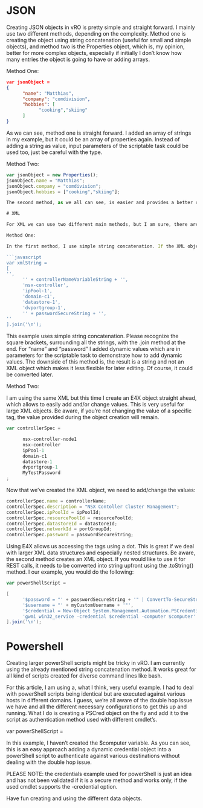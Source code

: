 # JSON

Creating JSON objects in vRO is pretty simple and straight forward. I mainly use two different methods, depending on the complexity. Method one is creating the object using string concatenation (useful for small and simple objects), and method two is the Properties object, which is, my opinion, better for more complex objects, especially if initially I don’t know how many entries the object is going to have or adding arrays.

Method One:
```json
var jsonObject =
{
      "name": "Matthias",
      "company": "comdivision",
      "hobbies": [
            "cooking","skiing"
      ]
}
```

As we can see, method one is straight forward. I added an array of strings in my example, but it could be an array of properties again. Instead of adding a string as value, input parameters of the scriptable task could be used too, just be careful with the type.

Method Two:
```javascript
var jsonObject = new Properties();
jsonObject.name = "Matthias";
jsonObject.company = "comdivision";
jsonObject.hobbies = ["cooking","skiing"];

The second method, as we all can see, is easier and provides a better readability, especially if it comes to large objects.

# XML

For XML we can use two different main methods, but I am sure, there are other possibilities as well. I am using these two, because, especially the second one, it’s easy and straight forward.

Method One:

In the first method, I use simple string concatenation. If the XML object is small, this is a fast and simple approach. It even allows adding dynamic values. As an example, I am going to reuse NSX stuff, creating the XML for the NSX controller deployment, because this is a small and understandable XML structure.

```javascript
var xmlString =
[
'',
      '' + controllerNameVariableString + '',
      'nsx-controller',
      'ipPool-1',
      'domain-c1',
      'datastore-1',
      'dvportgroup-1',
      '' + passwordSecureString + '',
''
].join('\n');
```
This example uses simple string concatenation. Please recognize the square brackets, surrounding all the strings, with the .join method at the end. For “name” and “password” I added dynamic values which are in parameters for the scriptable task to demonstrate how to add dynamic values. The downside of this method is, the result is a string and not an XML object which makes it less flexible for later editing. Of course, it could be converted later.

Method Two:

I am using the same XML but this time I create an E4X object straight ahead, which allows to easily add and/or change values. This is very useful for large XML objects. Be aware, if you’re not changing the value of a specific tag, the value provided during the object creation will remain.


```javascript
var controllerSpec =

      nsx-controller-node1
      nsx-controller
      ipPool-1
      domain-c1
      datastore-1
      dvportgroup-1
      MyTestPassword
;
```
Now that we’ve created the XML object, we need to add/change the values:

```javascript
controllerSpec.name = controllerName;
controllerSpec.description = "NSX Contoller Cluster Management";
controllerSpec.ipPoolId = ipPoolId;
controllerSpec.resourcePoolId = resourcePoolId;
controllerSpec.datastoreId = datastoreId;
controllerSpec.networkId = portGroupId;
controllerSpec.password = passwordSecureString;
```

Using E4X allows us accessing the tags using a dot. This is great if we deal with larger XML data structures and especially nested structures. Be aware, the second method creates an XML object. If you would like to use it for REST calls, it needs to be converted into string upfront using the .toString() method. I our example, you would do the following:

```powershell
var powerShellScript =

[
      '$password = "' + passwordSecureString + '" | ConvertTo-SecureString -asPlainText -Force',
      '$username = "' + myCustomUsername + '"',
      '$credential = New-Object System.Management.Automation.PSCredential($username,$password)',
      'gwmi win32_service -credential $credential -computer $computer'
].join('\n');
```

# Powershell
Creating larger powerShell scripts might be tricky in vRO. I am currently using the already mentioned string concatenation method. It works great for all kind of scripts created for diverse command lines like bash.

For this article, I am using a, what I think, very useful example. I had to deal with powerShell scripts being identical but are executed against various hosts in different domains. I guess, we’re all aware of the double hop issue we have and all the different necessary configurations to get this up and running. What I do is creating a PSCred object on the fly and add it to the script as authentication method used with different cmdlet’s.

var powerShellScript =

In this example, I haven’t created the $computer variable. As you can see, this is an easy approach adding a dynamic credential object into a powerShell script to authenticate against various destinations without dealing with the double hop issue.



PLEASE NOTE: the credentials example used for powerShell is just an idea and has not been validated if it is a secure method and works only, if the used cmdlet supports the -credential option.

Have fun creating and using the different data objects.

‍




















